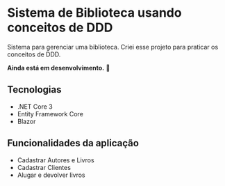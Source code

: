 # Sistema de Biblioteca usando conceitos de DDD

Sistema para gerenciar uma biblioteca. Criei esse projeto para praticar os conceitos de DDD. 

**Ainda está em desenvolvimento.** :hammer:

## Tecnologias
 - .NET Core 3
 - Entity Framework Core
 - Blazor
 
## Funcionalidades da aplicação
 - Cadastrar Autores e Livros
 - Cadastrar Clientes
 - Alugar e devolver livros


